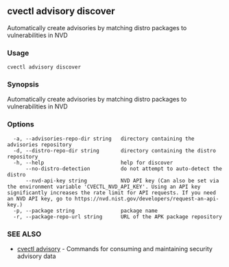 ## cvectl advisory discover

Automatically create advisories by matching distro packages to vulnerabilities in NVD

### Usage

```
cvectl advisory discover
```

### Synopsis

Automatically create advisories by matching distro packages to vulnerabilities in NVD

### Options

```
  -a, --advisories-repo-dir string   directory containing the advisories repository
  -d, --distro-repo-dir string       directory containing the distro repository
  -h, --help                         help for discover
      --no-distro-detection          do not attempt to auto-detect the distro
      --nvd-api-key string           NVD API key (Can also be set via the environment variable 'CVECTL_NVD_API_KEY'. Using an API key significantly increases the rate limit for API requests. If you need an NVD API key, go to https://nvd.nist.gov/developers/request-an-api-key.)
  -p, --package string               package name
  -r, --package-repo-url string      URL of the APK package repository
```

### SEE ALSO

* [cvectl advisory](cvectl_advisory.md)	 - Commands for consuming and maintaining security advisory data

